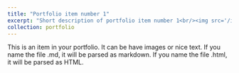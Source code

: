 ```yaml
---
title: "Portfolio item number 1"
excerpt: "Short description of portfolio item number 1<br/><img src='/images/WeChat Image_20191024140912.jpg'>"
collection: portfolio
---
```


This is an item in your portfolio. It can be have images or nice text. If you name the file .md, it will be parsed as markdown. If you name the file .html, it will be parsed as HTML. 
